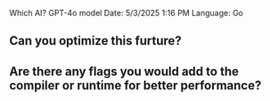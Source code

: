 Which AI?  GPT-4o model
Date: 5/3/2025  1:16 PM
Language: Go

Can you optimize this furture?
------------------------------


Are there any flags you would add to the compiler or runtime for better
performance?
-----------------------------------------------------------------------
